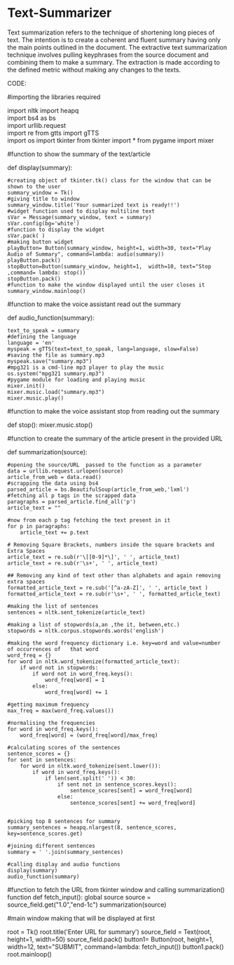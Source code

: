 # Text-Summarizer
Text summarization refers to the technique of shortening long pieces of text. The intention is to create a coherent and fluent summary having only the main points outlined in the document.
The extractive text summarization technique involves pulling keyphrases from the source document and combining them to make a summary. The extraction is made according to the defined metric without making any changes to the texts.



CODE:

#importing the libraries required 

import nltk
import heapq  
import bs4 as bs  
import urllib.request  
import re
from gtts import gTTS  
import os
import tkinter
from tkinter import *
from pygame import mixer

#function to show the summary of the text/article 

def display(summary):
    
    #creating object of tkinter.tk() class for the window that can be shown to the user
    summary_window = Tk()  
    #giving title to window
    summary_window.title('Your summarized text is ready!!') 
    #widget function used to display multiline text
    sVar = Message(summary_window, text = summary) 
    sVar.config(bg='white') 
    #function to display the widget
    sVar.pack( )
    #making button widget 
    playButton= Button(summary_window, height=1, width=30, text="Play Audio of Summary", command=lambda: audio(summary)) 
    playButton.pack() 
    stopButton=Button(summary_window, height=1,  width=10, text="Stop ,command= lambda: stop())
    stopButton.pack()
    #function to make the window displayed until the user closes it
    summary_window.mainloop() 



#function to make the voice assistant read out the summary 

def audio_function(summary):
    
    text_to_speak = summary
    #defining the language 
    language = 'en'
    myspeak = gTTS(text=text_to_speak, lang=language, slow=False) 
    #saving the file as summary.mp3
    myspeak.save("summary.mp3") 
    #mpg321 is a cmd-line mp3 player to play the music
    os.system("mpg321 summary.mp3")
    #pygame module for loading and playing music
    mixer.init()
    mixer.music.load("summary.mp3")
    mixer.music.play()

#function to make the voice assistant stop from reading out the summary 

def stop():
    mixer.music.stop()


#function to create the summary of the article present in the provided URL

def summarization(source):
    
    #opening the source/URL  passed to the function as a parameter
    data = urllib.request.urlopen(source)  
    article_from_web = data.read()
    #scrapping the data using bs4 
    parsed_article = bs.BeautifulSoup(article_from_web,'lxml')
    #fetching all p tags in the scrapped data
    paragraphs = parsed_article.find_all('p')
    article_text = ""
    
    #now from each p tag fetching the text present in it 
    for p in paragraphs:  
        article_text += p.text
    
    # Removing Square Brackets, numbers inside the square brackets and Extra Spaces
    article_text = re.sub(r'\[[0-9]*\]', ' ', article_text)  
    article_text = re.sub(r'\s+', ' ', article_text)  
    
    ## Removing any kind of text other than alphabets and again removing extra spaces
    formatted_article_text = re.sub('[^a-zA-Z]', ' ', article_text )  
    formatted_article_text = re.sub(r'\s+', ' ', formatted_article_text)  
    
    #making the list of sentences 
    sentences = nltk.sent_tokenize(article_text) 
    
    #making a list of stopwords(a,an ,the it, between,etc.)
    stopwords = nltk.corpus.stopwords.words('english')
    
    #making the word frequency dictionary i.e. key=word and value=number of occurrences of   that word
    word_freq = {}  
    for word in nltk.word_tokenize(formatted_article_text):  
        if word not in stopwords:
            if word not in word_freq.keys():
                word_freq[word] = 1
            else:
                word_freq[word] += 1
    
    #getting maximum frequency            
    max_freq = max(word_freq.values())
    
    #normalising the frequencies
    for word in word_freq.keys():  
        word_freq[word] = (word_freq[word]/max_freq)
    
    #calculating scores of the sentences 
    sentence_scores = {}  
    for sent in sentences:  
        for word in nltk.word_tokenize(sent.lower()):
            if word in word_freq.keys():
                if len(sent.split(' ')) < 30:
                    if sent not in sentence_scores.keys():
                        sentence_scores[sent] = word_freq[word]
                    else:
                        sentence_scores[sent] += word_freq[word]
   
    
    #picking top 8 sentences for summary                      
    summary_sentences = heapq.nlargest(8, sentence_scores, key=sentence_scores.get)
    
    #joining different sentences
    summary = ' '.join(summary_sentences)
    
    #calling display and audio functions  
    display(summary)
    audio_function(summary)


#function to fetch the URL from tkinter window and calling summarization() function 
def fetch_input():
    global source 
    source = source_field.get("1.0","end-1c")
    summarization(source)

#main window making that will be displayed at first 


root = Tk()
root.title('Enter URL for summary')
source_field = Text(root, height=1, width=50)
source_field.pack()
button1= Button(root, height=1, width=12, text="SUBMIT", command=lambda: fetch_input())
button1.pack() 
root.mainloop()
